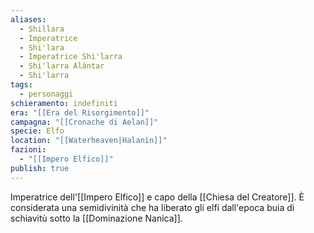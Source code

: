 ```yaml
---
aliases:
  - Shillara
  - Imperatrice
  - Shi'lara
  - Imperatrice Shi'larra
  - Shi'larra Alàntar
  - Shi'larra
tags:
  - personaggi
schieramento: indefiniti
era: "[[Era del Risorgimento]]"
campagna: "[[Cronache di Aelan]]"
specie: Elfo
location: "[[Waterheaven|Halanìn]]"
fazioni:
  - "[[Impero Elfico]]"
publish: true
---
```

Imperatrice dell'[[Impero Elfico]] e capo della [[Chiesa del Creatore]]. È considerata una semidivinità che ha liberato gli elfi dall'epoca buia di schiavitù sotto la [[Dominazione Nanica]].
